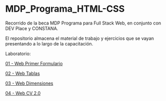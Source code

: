 # MDP_Programa_HTML-CSS
Recorrido de la beca MDP Programa para Full Stack Web, en conjunto con DEV Place y CONSTANA.

El repositorio almacena el material de trabajo y ejercicios que se vayan presentando a lo largo de la capacitación.

Laboratorio:

<a href="https://danielherrer.github.io/MDP_Programa_HTML-CSS/01_web_primerFormulario/index.html">01 - Web Primer Formulario</a>

<a href="https://danielherrer.github.io/MDP_Programa_HTML-CSS/02_web_BlogTablas/index.html">02 - Web Tablas</a>

<a href="https://danielherrer.github.io/MDP_Programa_HTML-CSS/03_web_dimensionesSimples/index.html">03 - Web Dimensiones</a>

<a href="https://danielherrer.github.io/MDP_Programa_HTML-CSS/04_web_cv_2.0_css/index.html">04 - Web CV 2.0</a>

